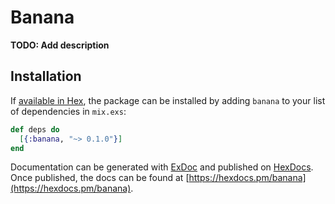 # Banana

**TODO: Add description**

## Installation

If [available in Hex](https://hex.pm/docs/publish), the package can be installed
by adding `banana` to your list of dependencies in `mix.exs`:

```elixir
def deps do
  [{:banana, "~> 0.1.0"}]
end
```

Documentation can be generated with [ExDoc](https://github.com/elixir-lang/ex_doc)
and published on [HexDocs](https://hexdocs.pm). Once published, the docs can
be found at [https://hexdocs.pm/banana](https://hexdocs.pm/banana).

